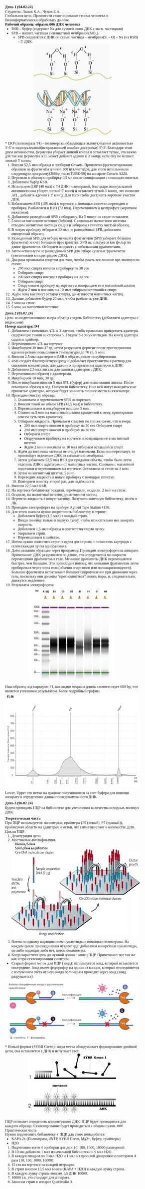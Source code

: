 <style>
    body {
        font-family: 'Times New Roman', serif;
        font-size: 12px;
        line-height: 1.15; 
        margin: 0;
    }

    span {
        font-family: 'Times New Roman', serif;
        font-size: 12px;
        line-height: 1.15; 
    }

    img {
        display: block; 
        margin: 0 auto;
    }

    p {
        margin: 0;
    }

    h1, h2, h3, h4, h5, h6 {
        margin-left: 0; 
        font-weight: bold;
		margin-top: 0em; 
        margin-bottom: 0em; 
        margin: 0;
        padding: 0;
    }

    ul, ol {
        margin-top: 0em;
        margin-bottom: 0em;
        line-height: 1.15em;
    }
</style>

## <span> День 1 (04.02.24) </span>

<span>
Студенты: Лыков К.А., Чупов Е.А. 

Глобальная цель: Произвести секвенирование генома человека и биоинформатически обработать данные.

__Рабочий образец: образец 006 ДНК человека__

* RSB – буфер (содержит Na для лучшей связи  ДНК с магн. частицами)
*	SPB – магнит. частицы с силикатной мембраной(SiO₂). 
    *	SPB соединятся с ДНК по схеме: частица – мембрана(Si – O) – Na (из RSB) – 5' ДНК.
<img src="images\MagnParticles.png" alt="Прикрепление ДНК к магнитным частицам" width="250" height="300" style="margin-bottom: 1em;">
*	ERP (полимераза T4) – полимераза, обладающая экзонуклеазной активностью 3'-5' и эндонуклеазной(исправляющей ошибки достройки) 5'-3'. Благодаря этим двум активностям, ферменты убирает липкий концы и оставляет тупые, это важно для так как ферменты ATL может добавит аденин к 3' концу, если ему не мешает липкий 5' конец.

1) Внесли 52,5 мкл образца в пробирки Covaris. Произвели фрагментирование образцов на фрагменты длиной 300 нуклеотидов, для этого использовали следующую программу(300bp_microTUBE-50) на аппарате Covaris S220. 
2) Перелили в обычную пробирку 0,5 мл после сонификации с помощью пипетки.
3) Добавляем буфер RSB. 
3) Используем ERP (40 мкл) с T4 ДНК полимеразой, благодаря экзонуклазной активности она убирет липкий 5' конец и оставляет тупой 3' конец, это позволит ATL, добавить аденин к 3' концу. Для того чтобы достроить короткие участки ДНК. 
4) Взбалтываем SPB (105 мкл) в вортексе, с помощью пипетки переводим в пробирку. Разбавляем в H2O (72 мкл). Перемешиваем в центрифуге (коротким нажатием).
5) Добавляем разведённый SPB к обазразцу. На 5 минут на столе оставляем. 
6) 5 мин на магнитном штативе (helicon). С помощью магнитного штатива отводим магнитные частицы со дна и забираем в пипетку чистый образец. 
7) В новую пробирку отбираем 30 мкл не разведённый SPB, добавляем очищенный образец. 
8) Разведённый SPB для отбора меньших фрагментов (SPB забирает большие фрагметы) за счёт большего пространства. SPB используется как фильр по длине фрагментов. Отбираем жидкость с небольшими фрагментами.
9) Затем используем не разведённый SPB для отбора целевых фрагментов (увеличиваем концентрацию ДНК). 
10) Два раза промываем спиртом для того, чтобы смыть все лишние орг. молекул по схеме:  
    * 200 мкл спирта вносим в пробирку на 30 сек
    * Отбираем спирт
    * 200 мкл спирта внесим в пробирку на 30 сек
    * Отбираем спирт
    * Откручиваем пробирку на вортексе и возвращаем ее в магнитный штатив 
    * Ждём 2 мин и носиком на 10 мкл отбираем оставшийся спирт.
11) Ждём пока высохнут остатки спирта, до матовости магнитных частиц. 
12) Дальше добавляем буфер 20 мкл, чтобы разбавить уже ДНК. 
13) 2 мин на столе. 
14) 5 мин, на магнитном штативе.

## <span> День 2 (05.02.24)</span>

<span>
Цель: из подготовленного вчера образца создать библиотеку (добавляем адаптеры с индексами)

__Номер адаптера: D4__

1) Добавляем с помощью ATL к 3' аденин, чтобы правильно прикрепить адаптеры содержащие тимин со стороны 5'. Индекс 8-10 нуклеотидов. На конец адаптера садится праймер. 
2) Перемешиваем ATL на вортексе. 
3) Инкубируем 30 мин 37 гр, затем разрушаем фермент после присоединения аденина резким повышением температуры до 70 гр, 5 мин. 
4) Вносим 2,5 мкл адаптеров и RSB в образец после инкубирования. 
5) RSB создаёт благоприятную среду и добавляет пространства в раствор для снижения концентраци, для удачного прикрепления адаптеров к ДНК. 
6) Добавляем 2,5 мкл лигазы для сшивки адаптеров с ДНК.
7) Перемешиваем образец с адаптерами. 
8) Инкубируем 10 мин, 30 гр. 
9) После инкубации вносим 5 мкл STL (буфер) для инактивации лигазы. После помещаем образец в лёд. 
Получили библиотеку. Но в ней могут находиться не пришитые адаптеры, которые будут занимать лишнее место в секвенаторе. 
10) Проводим очистку образца: 
    1) Осаживаем и перемешиваем SPB на вортексе. 
    2) Вносим такой же объем SPB (42,5 мкл) в библиотеку. 
    3) Перемешиваем и инкубируем на столе 5 мин. 
    4) Ставим на 5 мин на магнитный штатив крышечкой к нему, приоткрывая совсем чуть-чуть крышечку. 
    5) Отбираем жидкость. Промываем спиртом по той же схеме, что и вчера: 
	    * 200 мкл спирта вносим в пробирку на 30 сек
	    Отбираем спирт
	    * 200 мкл спирта вносим в пробирку на 30 сек
	    * Отбираем спирт
	    * Откручиваем пробирку на вортексе и возвращаем ее в магнитный штатив 
        * Ждём 2 мин и носиком на 10 мкл отбираем оставшийся спирт.
    6) Ждём до того пока частицы не станут матовыми. Если они перестанут, то произойдет отделение ДНК от силикатной мембраны. 
    7) Затем добавляем 52,5 мкл RSB для придания объема, чтобы было легче отделить ДНК с адаптерами от магнитных частиц. Снимаем с магнитной подставки и перемешиваем на вортексе. Оставляем на столе на 2 мин. 
    8) Затем на магнитный штатив, 5 мин. 
    9) Переводим жидкость в новую пробирку с помощью пипетки. 
    10) Повторяем очистку второй раз, для надёжности. 
11) Вносим 22,5 мкл RSB. 
12) На вортексе библиотеку осадили, перемешали, осадили. 2 мин на столе.
13) Осадили, на магнитный штатив, до матовости частиц. 
14) Перевели жидкость в новую частицу. Получили конечную библиотеку, несём в ЛК. 
15) Проводим электрофорез на приборе Agilent Tape Station 4150.
16) Для этого сначала нужно подготовить библиотеку в стрипе:
    * Добавляем буфер (1,5 мкл) в каждый стрип. 
    * Вводи линейку только в первую лунку, чтобы относительно нее замерять скорость. 
    * Добавляем 1,5 мкл образца в соответствующую лунку.
    * Закрываем стрип. 
    * Перемешиваем в шейкере. 
17) Потом нужно поместить стрип в отдел для стрима, и поместить картридж с гелем (каждая лунка одноразовая). 
18) Даём названия образцам через программу. Проводим электрофорез на аппарате.
    Примечание: ДНК разделяются по длине, это определяется по скорости перемещения фрагментов в геле. Меньшие фрагменты ДНК перемещаются быстрее, чем большие. Это происходит потому, что меньшим фрагментам легче пробираться через поры геля (обычно агарозного или полиакриламидного). Большие фрагменты испытывают большее сопротивление при движении через гель, поскольку они должны “протискиваться” сквозь поры, и, следовательно, движутся медленнее.
19) Результаты электрофореза: 

<img src="images\ElectrophoresRes1.png" alt="Прикрепление ДНК к магнитным частицам" width="280" height="300" style="margin-bottom: 1em;">
    Наш образец под маркером F1, как видно медиана длины соответствует 600 bp, что является успешным результатом. Более подробный график: 
    
<img src="images\ElectrophoresRes2.png" width="500" height="300" style="margin-bottom: 1em;">
    
Lower, Upper это метки на графике получившиеся за счет буфера для помощи аппарату в определении длины последовательности ДНК.
</span>

## <span> День 3 (06.02.24)</span>

<span>
Будем проводить ПЦР на библиотеке для увеличения количества исходных молекул ДНК.
</span>

## <span> Теоретическая часть</span>

<span>
При ПЦР используется: полимераза, праймеры (P5 (левый), P7 (правый)), праймерная области на адаптерах и метки, что сигнализируют о количестве ДНК. 

Циклы ПЦР: 
1. Денатурация цепи.
2. Мостиковая амплификация. 
   <img src="images\BridgeAmplification.jpg" alt="Прикрепление ДНК к магнитным частицам" width="450" height="300" style="margin-bottom: 1em;">
3. Потом по одному наращиванием нуклеотиды с помощью полимеразы. На каждом цикле присоединения нуклеотида: добавляем конкретные нуклеотиды, он либо подходит либо нет, потом смываем их. 
4. Когда нарастили цепь до нужной длины - конец ПЦР. 
Примечание: все так же как и при секвенировании синтезом. 
* Старый формат меток для ПЦР (зонд): используется зонд, который вставляется посередине. Зонд имеет флуорофор на одном из концов, который отсоединяется с излучением света от него когда полимераза проходит через зонд (зонд разрушается). 
 <img src="images\ProbeTargetFormatForPCR.png" alt="Прикрепление ДНК к магнитным частицам" width="450" height="200" style="margin-bottom: 1em;">
* Новый формат (SYBR Green): когда метка обнаруживает формирование двойной цепи, она вставляется в ДНК и испускает свет. 
 <img src="images\SYBRTargetFormatForPCR.png" width="300" height="200" style="margin-bottom: 1em;">
ПЦР позволит определить концентрацию ДНК. 
ПЦР будет проводиться для каждого образца. Секвенирование будет проводиться с общим пулом.  
### <span> Практическая часть </span>

Нужно подготовить библиотеку к ПЦР, для этого понадобится: 
* KAPA 2x (Полимераза, dNTP,  SYBR Green, Mg2+, буфер, праймеры) 
* H2O

1)	Подготовим всего 4 пробирки для доз: 10, 100, 1000, 10000 разведений. 
2)	В 10 мы добавили 1 мкл изначальной библиотеки и 9 мкл H2O.
3) В каждую вводим по 9 мкл H2O и 1 мкл из прошлой дозировки и повторяем 4 раза (10, 100, 1000, 10000)
4) 15 сек на вортексе на каждой итерации. 
5) В стрип вносим 13,5 мкл микса (KAPA + H2O) в каждую лунку стрипа. 
6) В каждую лунку стрипа вносим 1,5 ДНК 10000.
7) 10000 т.к. это стандарт для аппарата.
8) Заносим стрип в аппарат QuatStudio 3.
</span>
